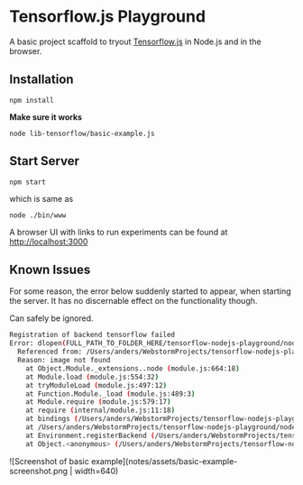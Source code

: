 # Tensorflow.js Playground

A basic project scaffold to tryout [Tensorflow.js](https://js.tensorflow.org/) in Node.js and in the browser.

## Installation

    npm install
    
__Make sure it works__

    node lib-tensorflow/basic-example.js
    

## Start Server

    npm start
    
which is same as

    node ./bin/www
    

A browser UI with links to run experiments can be found at [http://localhost:3000](http://localhost:3000)


## Known Issues

For some reason, the error below suddenly started to appear, when starting the server. 
It has no discernable effect on the functionality though.

Can safely be ignored.


```bash
Registration of backend tensorflow failed
Error: dlopen(FULL_PATH_TO_FOLDER_HERE/tensorflow-nodejs-playground/node_modules/@tensorflow/tfjs-node-gpu/build/Release/tfjs_binding.node, 1): Library not loaded: @rpath/libtensorflow_framework.so
  Referenced from: /Users/anders/WebstormProjects/tensorflow-nodejs-playground/node_modules/@tensorflow/tfjs-node-gpu/build/Release/libtensorflow.so
  Reason: image not found
    at Object.Module._extensions..node (module.js:664:18)
    at Module.load (module.js:554:32)
    at tryModuleLoad (module.js:497:12)
    at Function.Module._load (module.js:489:3)
    at Module.require (module.js:579:17)
    at require (internal/module.js:11:18)
    at bindings (/Users/anders/WebstormProjects/tensorflow-nodejs-playground/node_modules/bindings/bindings.js:84:48)
    at /Users/anders/WebstormProjects/tensorflow-nodejs-playground/node_modules/@tensorflow/tfjs-node-gpu/dist/index.js:46:60
    at Environment.registerBackend (/Users/anders/WebstormProjects/tensorflow-nodejs-playground/node_modules/@tensorflow/tfjs-core/dist/environment.js:234:27)
    at Object.<anonymous> (/Users/anders/WebstormProjects/tensorflow-nodejs-playground/node_modules/@tensorflow/tfjs-node-gpu/dist/index.js:45:8)
```

![Screenshot of basic example](notes/assets/basic-example-screenshot.png | width=640)